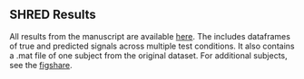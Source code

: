 ## SHRED Results

All results from the manuscript are available [here](10.5281/zenodo.15093318). The includes dataframes of true and predicted signals across multiple test conditions. It also contains a .mat file of one subject from the original dataset. For additional subjects, see the [figshare](https://figshare.com/articles/dataset/Predicting_energy_cost_from_wearable_sensors_A_dataset_of_energetic_and_physiological_wearable_sensor_data_from_healthy_individuals_performing_multiple_physical_activities/7473191/4).

